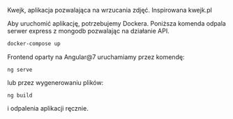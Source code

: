 Kwejk, aplikacja pozwalająca na wrzucania zdjęć. 
Inspirowana kwejk.pl



Aby uruchomić aplikację, potrzebujemy Dockera. Poniższa komenda odpala serwer express z mongodb pozwalając na działanie API.

```bash
docker-compose up
```

Frontend oparty na Angular@7 uruchamiamy przez komendę:

```
ng serve
```

lub przez wygenerowaniu plików:

```
ng build
```

i odpalenia aplikacji ręcznie.


